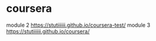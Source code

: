 # coursera
module 2 https://stutiiiiii.github.io/coursera-test/
module 3 https://stutiiiiii.github.io/coursera/
